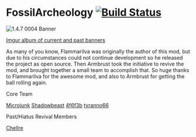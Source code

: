 FossilArcheology  [![Build Status](https://travis-ci.org/k2b6s9j/FossilArcheology.png?branch=TravisCI)](https://travis-ci.org/k2b6s9j/FossilArcheology)
================

![1.4.7 0004 Banner](http://i.imgur.com/Ks2Vd0q.jpg)

[Imgur album of current and past banners](http://imgur.com/a/hBe0h)

As many of you know, Flammarilva was originally the author of this mod, but due to his circumstances could not continue development so he released the project as open source. Then Armbrust took the initiative to revive the mod, and brought together a small team to accomplish that. So huge thanks to Flammarilva for the awesome mod, and also to Armbrust for getting the ball rolling again.

Core Team

  [Microjunk](https://github.com/microjunk)
  [Shadowbeast](https://github.com/Shadowbeast)
  [4f6f3b](https://github.com/4f6f3b)
  [tyranno66](https://github.com/tyranno66)

Past/Hiatus Revival Members

  [Chellre](https://github.com/Chellre)

